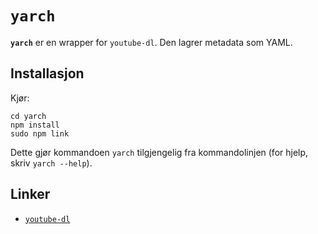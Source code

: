 `yarch`
=======

**`yarch`** er en wrapper for `youtube-dl`. Den lagrer metadata som YAML.

Installasjon
------------

Kjør:

    cd yarch
    npm install
    sudo npm link

Dette gjør kommandoen `yarch` tilgjengelig fra kommandolinjen (for hjelp, skriv `yarch --help`).

Linker
------

-   [`youtube-dl`](http://ytdl-org.github.io/youtube-dl/)
